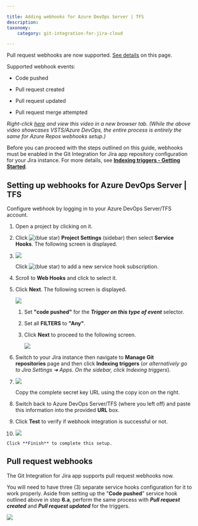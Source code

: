 ```yaml
---

title: Adding webhooks for Azure DevOps Server | TFS
description:
taxonomy:
    category: git-integration-for-jira-cloud

---
```

Pull request webhooks are now supported. [See details](/git-integration-for-jira-cloud/adding-webhooks-for-azure-devops-server-tfs/) on this page.

Supported webhook events:

*   Code pushed

*   Pull request created

*   Pull request updated

*   Pull request merge attempted


_Right-click_ [_here_](https://bigbrassband.wistia.com/medias/61wl72vp91) _and view this video in a new browser tab. (While the above video showcases VSTS/Azure DevOps, the entire process is entirely the same for Azure Repos webhooks setup.)_

Before you can proceed with the steps outlined on this guide, webhooks must be enabled in the Git Integration for Jira app repository configuration for your Jira instance. For more details, see [**Indexing triggers - Getting Started**](/git-integration-for-jira-cloud/Indexing-Triggers).

## Setting up webhooks for Azure DevOps Server | TFS

Configure webhook by logging in to your Azure DevOps Server/TFS account.

1.  Open a project by clicking on it.

2.  Click ![(blue star)](https://bigbrassband.atlassian.net/wiki/s/-1639011364/6452/8b4898d3c114827e64ec143b4fa79bb76a6cfa5b/_/images/icons/emoticons/star_blue.png) **Project Settings** (sidebar) then select **Service Hooks**. The following screen is displayed.

3.  ![](https://bigbrassband.atlassian.net/wiki/download/thumbnails/234782736/webhooks-azure-devops-add-shooks(c).png?version=1&modificationDate=1617193805282&cacheVersion=1&api=v2&width=544&height=233)

    Click ![(blue star)](https://bigbrassband.atlassian.net/wiki/s/-1639011364/6452/8b4898d3c114827e64ec143b4fa79bb76a6cfa5b/_/images/icons/emoticons/star_blue.png) to add a new service hook subscription.

4.  Scroll to **Web Hooks** and click to select it.

5.  Click **Next**. The following screen is displayed.

    ![](https://bigbrassband.atlassian.net/wiki/download/thumbnails/234782736/webhooks-azure-devops-triggers-cfg(c).png?version=1&modificationDate=1617193805288&cacheVersion=1&api=v2&width=476&height=499)
    1.  Set **"code pushed"** for the _**Trigger on this type of event**_ selector.

    2.  Set all **FILTERS** to **"Any"**.

    3.  Click **Next** to proceed to the following screen.

        ![](https://bigbrassband.atlassian.net/wiki/download/thumbnails/234782736/webhooks-azure-devops-action-cfg(c).png?version=1&modificationDate=1617193805292&cacheVersion=1&api=v2&width=516&height=541)
6.  Switch to your Jira instance then navigate to **Manage Git repositories** page and then click **Indexing triggers** (_or alternatively go to Jira Settings ➜ Apps. On the sidebar, click Indexing triggers_).

7.  ![](https://bigbrassband.atlassian.net/wiki/download/thumbnails/234782736/jira-cloud-webhook-url-loc(c1).png?version=1&modificationDate=1617193805295&cacheVersion=1&api=v2&width=646&height=430)

    Copy the complete secret key URL using the copy icon on the right.

8.  Switch back to Azure DevOps Server/TFS (where you left off) and paste this information into the provided **URL** box.

9.  Click **Test** to verify if webhook integration is successful or not.

10.  ![](https://bigbrassband.atlassian.net/wiki/download/thumbnails/234782736/webhooks-azure-devops-test-cfg(c).png?version=1&modificationDate=1617193805298&cacheVersion=1&api=v2&width=584&height=413)

    Click **Finish** to complete this setup.


## Pull request webhooks

The Git Integration for Jira app supports pull request webhooks now.

You will need to have three (3) separate service hooks configuration for it to work properly. Aside from setting up the "**Code pushed**" service hook outlined above in step **6.a**, perform the same process with _**Pull request created**_ and _**Pull request updated**_ for the triggers.

![](https://bigbrassband.atlassian.net/wiki/download/thumbnails/234782736/azure-devops-server-2019-req-service-hooks.png?version=2&modificationDate=1617193805302&cacheVersion=1&api=v2&width=680&height=239)